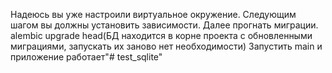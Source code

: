Надеюсь вы уже настроили виртуальное окружение.
Следующим шагом вы должны установить зависимости.
Далее прогнать миграции. alembic upgrade head(БД находится в корне проекта
с обновленными миграциями, запускать их заново нет необходимости)
Запустить main и приложение работает"# test_sqlite" 
